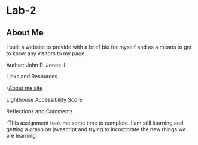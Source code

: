 # Lab-2

## About Me

I built a website to provide with a brief bio for myself and as a means to get to know any visitors to my page. 

Author: John P. Jones II

Links and Resources

-[About me site](https://jpauljonesii.github.io/Lab-2/index.html)

Lighthouse Accessibility Score

Reflections and Comments

-This assignment took me some time to complete.  I am still learning and getting a grasp on javascript and trying to incorporate the new things we are learning.  